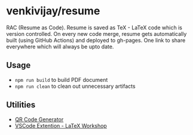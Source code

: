 # venkivijay/resume

RAC (Resume as Code). Resume is saved as TeX - LaTeX code which is version controlled. On every new code merge, resume gets automatically built (using GitHub Actions) and deployed to gh-pages. One link to share everywhere which will always be upto date.

## Usage

- `npm run build` to build PDF document
- `npm run clean` to clean out unnecessary artifacts

## Utilities

- [QR Code Generator](https://qr-code-generator.org/)
- [VSCode Extention - LaTeX Workshop](https://marketplace.visualstudio.com/items?itemName=James-Yu.latex-workshop)